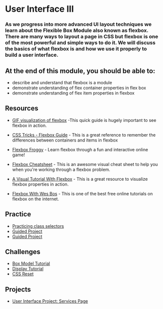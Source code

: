 # User Interface III

### As we progress into more advanced UI layout techniques we learn about the Flexible Box Module also known as flexbox. There are many ways to layout a page in CSS but flexbox is one of the most powerful and simple ways to do it. We will discuss the basics of what flexbox is and how we use it properly to build a user interface.

## At the end of this module, you should be able to:
* describe and understand that flexbox is a module
* demonstrate understanding of flex container properties in flex box
* demonstrate understanding of flex item properties in flexbox

## Resources
* [GIF visualization of flexbox](https://medium.freecodecamp.org/an-animated-guide-to-flexbox-d280cf6afc35) -This quick guide is hugely important to see flexbox in action.
* [CSS Tricks - Flexbox Guide](https://css-tricks.com/snippets/css/a-guide-to-flexbox/) - This is a great reference to remember the differences between containers and items in flexbox
* [Flexbox Froggy](http://flexboxfroggy.com/) - Learn flexbox through a fun and interactive online game!
* [Flexbox Cheatsheet](http://jonibologna.com/flexbox-cheatsheet/) - This is an awesome visual cheat sheet to help you when you're working through a flexbox problem.

* [A Visual Tutorial With Flexbox](https://scotch.io/tutorials/a-visual-guide-to-css3-flexbox-properties) - This is a great resource to visualize flexbox properties in action.

* [Flexbox With Wes Bos](https://flexbox.io/) - This is one of the best free online tutorials on flexbox on the internet.

## Practice
* [Practicing class selectors](https://codepen.io/mnichols08/full/xoQRaZ)
* [Guided Project](https://codepen.io/mnichols08/full/bPzaEy)
* [Guided Project](https://codepen.io/BritHemming/full/GbzvxL)

## Challenges
* [Box Model Tutorial](https://codepen.io/mnichols08/full/jjXpLR)
* [Display Tutorial](https://codepen.io/mnichols08/full/BgvPwO)
* [CSS Reset](https://codepen.io/mnichols08/full/WBJBZY)

## Projects
* [User Interface Project: Services Page](http://mikey.mnzen.com/lambdaschool/projects/User-Interface/UI-III-Flexbox/index.html)